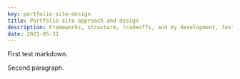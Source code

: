 ```yaml
---
key: portfolio-site-design
title: Portfolio site approach and design
description: Frameworks, structure, tradeoffs, and my development, testing, build, and deploy process.
date: 2021-05-31
---
```


First test markdown.

Second paragraph.

